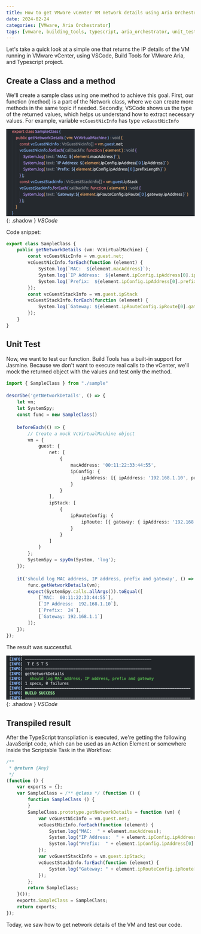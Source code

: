 ```yaml
---
title: How to get VMware vCenter VM network details using Aria Orchestrator
date: 2024-02-24
categories: [VMware, Aria Orchestrator]
tags: [vmware, building_tools, typescript, aria_orchestrator, unit_test, jasmine]
---
```


Let's take a quick look at a simple one that returns the IP details of the VM running in VMware vCenter, using VSCode, Build Tools for VMware Aria, and Typescript project.

## Create a Class and a method

We'll create a sample class using one method to achieve this goal.
First, our function (method) is a part of the Network class, where we can create more methods in the same topic if needed.
Secondly, VSCode shows us the type of the returned values, which helps us understand how to extract necessary values. For example, variable `vcGuestNicInfo` has type `vcGuestNicInfo`

![test](/assets/img/vmware-how-to-get-VM-network-details/Pasted%20image%2020240224140910.png){: .shadow }
_VSCode_

Code snippet:

```typescript
export class SampleClass {
    public getNetworkDetails (vm: VcVirtualMachine) {
        const vcGuestNicInfo = vm.guest.net;
        vcGuestNicInfo.forEach(function (element) {
            System.log(`MAC:  ${element.macAddress}`);
            System.log(`IP Address:  ${element.ipConfig.ipAddress[0].ipAddress}`)
            System.log(`Prefix:  ${element.ipConfig.ipAddress[0].prefixLength}`)
        });
        const vcGuestStackInfo = vm.guest.ipStack
        vcGuestStackInfo.forEach(function (element) {
            System.log(`Gateway: ${element.ipRouteConfig.ipRoute[0].gateway.ipAddress}`)
        });
    }
}
```

## Unit Test

Now, we want to test our function. Build Tools has a built-in support for Jasmine. Because we don't want to execute real calls to the vCenter, we'll mock the returned object with the values and test only the method.

```typescript
import { SampleClass } from "./sample"

describe('getNetworkDetails', () => {
    let vm;
    let SystemSpy;
    const func = new SampleClass()

    beforeEach(() => {
        // Create a mock VcVirtualMachine object
        vm = {
            guest: {
                net: [
                    {
                        macAddress: '00:11:22:33:44:55',
                        ipConfig: {
                            ipAddress: [{ ipAddress: '192.168.1.10', prefixLength: 24 }]
                        }
                    }
                ],
                ipStack: [
                    {
                        ipRouteConfig: {
                            ipRoute: [{ gateway: { ipAddress: '192.168.1.1' } }]
                        }
                    }
                ]
            }
        };
        SystemSpy = spyOn(System, 'log');
    });

    it('should log MAC address, IP address, prefix and gateway', () => {
        func.getNetworkDetails(vm);
        expect(SystemSpy.calls.allArgs()).toEqual([
            [`MAC:  00:11:22:33:44:55`],
            [`IP Address:  192.168.1.10`],
            [`Prefix:  24`],
            [`Gateway: 192.168.1.1`]
        ]);
    });
});
```

The result was successful.

![img-description](/assets/img/vmware-how-to-get-VM-network-details/Pasted%20image%2020240224141306.png){: .shadow }
_VSCode_

## Transpiled result

After the TypeScript transpilation is executed, we're getting the following JavaScript code, which can be used as an Action Element or somewhere inside the Scriptable Task in the Workflow:

```javascript
/**
 * @return {Any}
 */
(function () {
    var exports = {};
    var SampleClass = /** @class */ (function () {
        function SampleClass () {
        }
        SampleClass.prototype.getNetworkDetails = function (vm) {
            var vcGuestNicInfo = vm.guest.net;
            vcGuestNicInfo.forEach(function (element) {
                System.log("MAC:  " + element.macAddress);
                System.log("IP Address:  " + element.ipConfig.ipAddress[0].ipAddress);
                System.log("Prefix:  " + element.ipConfig.ipAddress[0].prefixLength);
            });
            var vcGuestStackInfo = vm.guest.ipStack;
            vcGuestStackInfo.forEach(function (element) {
                System.log("Gateway: " + element.ipRouteConfig.ipRoute[0].gateway.ipAddress);
            });
        };
        return SampleClass;
    }());
    exports.SampleClass = SampleClass;
    return exports;
});
```

Today, we saw how to get network details of the VM and test our code.
